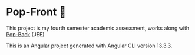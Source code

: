 # Pop-Front 🧸

This project is my fourth semester academic assessment, works along with [Pop-Back](https://github.com/Pexilo/POP-Back) (JEE)

This is an Angular project generated with Angular CLI version 13.3.3.
